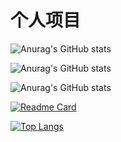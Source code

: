 

# 个人项目

![Anurag's GitHub stats](https://github-readme-stats.vercel.app/api?username=kemomi&count_private=true)

![Anurag's GitHub stats](https://github-readme-stats.vercel.app/api?username=kemomi&show_icons=true)

![Anurag's GitHub stats](https://github-readme-stats.vercel.app/api?username=kemomi&show_icons=true&theme=radical)

[![Readme Card](https://github-readme-stats.vercel.app/api/pin/?username=kemomi&repo=github-readme-stats)](https://github.com/anuraghazra/github-readme-stats)

[![Top Langs](https://github-readme-stats.vercel.app/api/top-langs/?username=kemomi)](https://github.com/anuraghazra/github-readme-stats)


##

